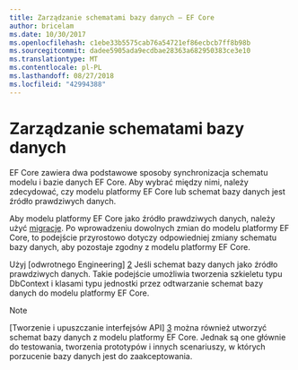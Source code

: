```yaml
---
title: Zarządzanie schematami bazy danych — EF Core
author: bricelam
ms.date: 10/30/2017
ms.openlocfilehash: c1ebe33b5575cab76a54721ef86ecbcb7ff8b98b
ms.sourcegitcommit: dadee5905ada9ecdbae28363a682950383ce3e10
ms.translationtype: MT
ms.contentlocale: pl-PL
ms.lasthandoff: 08/27/2018
ms.locfileid: "42994388"
---
```

# <a name="managing-database-schemas"></a>Zarządzanie schematami bazy danych
EF Core zawiera dwa podstawowe sposoby synchronizacja schematu modelu i bazie danych EF Core. Aby wybrać między nimi, należy zdecydować, czy modelu platformy EF Core lub schemat bazy danych jest źródło prawdziwych danych.

Aby modelu platformy EF Core jako źródło prawdziwych danych, należy użyć [migracje][1]. Po wprowadzeniu dowolnych zmian do modelu platformy EF Core, to podejście przyrostowo dotyczy odpowiedniej zmiany schematu bazy danych, aby pozostaje zgodny z modelu platformy EF Core.

Użyj [odwrotnego Engineering] [ 2] Jeśli schemat bazy danych jako źródło prawdziwych danych. Takie podejście umożliwia tworzenia szkieletu typu DbContext i klasami typu jednostki przez odtwarzanie schemat bazy danych do modelu platformy EF Core.

> [!NOTE]
> [Tworzenie i upuszczanie interfejsów API] [ 3] można również utworzyć schemat bazy danych z modelu platformy EF Core. Jednak są one głównie do testowania, tworzenia prototypów i innych scenariuszy, w których porzucenie bazy danych jest do zaakceptowania.


  [1]: migrations/index.md
  [2]: scaffolding.md
  [3]: ensure-created.md
